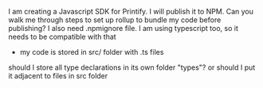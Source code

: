 I am creating a Javascript SDK for Printify. I will publish it to NPM. Can you walk me through steps to set up rollup to bundle my code before publishing? I also need .npmignore file. I am using typescript too, so it needs to be compatible with that

- my code is stored in src/ folder with .ts files

should I store all type declarations in its own folder "types"? or should I put it adjacent to files in src folder
